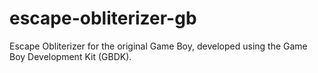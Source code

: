 # escape-obliterizer-gb
Escape Obliterizer for the original Game Boy, developed using the Game Boy Development Kit (GBDK).
